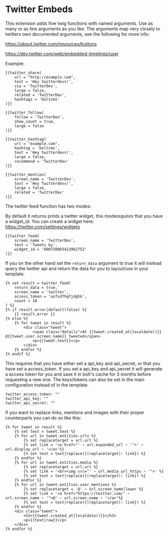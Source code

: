 Twitter Embeds
====================

This extension adds five twig functions with named arguments. Use as many or
as few arguments as you like. The arguments map very closely to twitters own
documented arguments, see the following for more info:

https://about.twitter.com/resources/buttons

https://dev.twitter.com/web/embedded-timelines/user

Example:

    {{twitter_share(
        url = "http://example.com",
        text = 'Hey twitterdevs!',
        via = 'TwitterDev',
        large = false,
        related = 'TwitterDev',
        hashtags = 'boltcms'
    )}}

    {{twitter_follow(
        follow = 'TwitterDev',
        show_count = true,
        large = false
    )}}

    {{twitter_hashtag(
        url = "example.com",
        hashtag = 'boltcms',
        text = 'Hey twitterdevs!',
        large = false,
        recommend = 'TwitterDev'
    )}}

    {{twitter_mention(
        screen_name = 'TwitterDev',
        text = 'Hey Twitterdevs!',
        large = false,
        related = 'TwitterDev'
    )}}

The twitter feed function has two modes:

By default it returns prints a twitter widget, this mode*requires* that you
have a widget_id. You can create a widget here: https://twitter.com/settings/widgets
    
    {{twitter_feed(
        screen_name = 'TwitterDev',
        text = 'Tweets by',
        widget_id = '600720083413962752'
    )}}
    
If you on the other hand set the `return_data` argument to true it will instead
query the twitter api and return the data for you to layout/use in your template.

    {% set result = twitter_feed(
        return_data = true,
        screen_name = 'twitter',
        access_token = 'asfsdfhgfjdghk',
        count = 10
    ) %}
    {% if result.error|default(false) %}
        {{ result.error }}
    {% else %}
        {% for tweet in result %}
            <div class="tweet">
                <span class="details">At {{tweet.created_at|localdate()}} @{{tweet.user.screen_name}} tweeted</span>
                <p>{{tweet.text}}</p>
            </div>
        {% endfor %}
    {% endif %}

This requires that you have either set a api_key and api_secret, or that you have
set a access_token. If you set a api_key and api_secret it will generate a access
token for you and save it in bolt's cache for 3 months before requesting a new one.
The keys/tokens can also be set in the main configuration instead of in the template.

    twitter_access_token: ""
    twitter_api_key: ""
    twitter_api_secret: ""

If you want to replace links, mentions and images with their proper counterparts you
can do so like this:

    {% for tweet in result %}
        {% set text = tweet.text %}
        {% for url in tweet.entities.urls %}
            {% set replacetarget = url.url %}
            {% set link = '<a href="' ~ url.expanded_url ~ '">' ~ url.display_url ~ '</a>'%}
            {% set text = text|replace({(replacetarget): link}) %}
        {% endfor %}
        {% for url in tweet.entities.media %}
            {% set replacetarget = url.url %}
            {% set link = '<br><img src="' ~ url.media_url_https ~ '">' %}
            {% set text = text|replace({(replacetarget): link}) %}
        {% endfor %}
        {% for url in tweet.entities.user_mentions %}
            {% set replacetarget = '@' ~ url.screen_name|lower %}
            {% set link = '<a href="https://twitter.com/' ~ url.screen_name ~ '">@' ~ url.screen_name ~ '</a>'%}
            {% set text = text|replace({(replacetarget): link}) %}
        {% endfor %}
        <div class="tweet">
            <h3>{{tweet.created_at|localdate()}}</h3>
            <p>{{text|raw}}</p>
        </div>
    {% endfor %}
